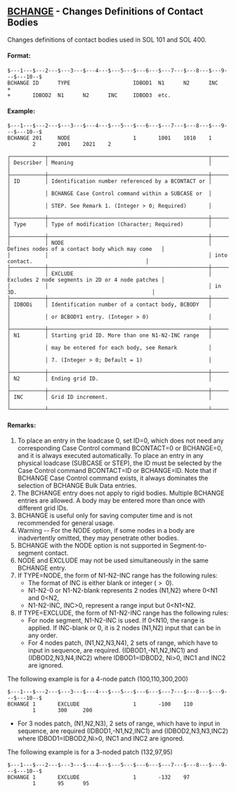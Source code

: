 ## [BCHANGE](https://nexus.hexagon.com/documentationcenter/bundle/MSC_Nastran_2022.4/page/Nastran_Combined_Book/qrg/bulkab/TOC.BCHANGE.xhtml) - Changes Definitions of Contact Bodies

Changes definitions of contact bodies used in SOL 101 and SOL 400.

#### Format:

```nastran
$---1---$---2---$---3---$---4---$---5---$---6---$---7---$---8---$---9---$---10--$
BCHANGE ID      TYPE                    IDBOD1  N1      N2      INC     +       
+       IDBOD2  N1      N2      INC     IDBOD3  etc.                            
```

#### Example:

```nastran
$---1---$---2---$---3---$---4---$---5---$---6---$---7---$---8---$---9---$---10--$
BCHANGE 201     NODE                    1       1001    1010    1               
        2       2001    2021    2                                               
```

```text
┌───────────┬───────────────────────────────────────────────────┬──────────────────────────────────────────────────┐
│ Describer │ Meaning                                           │                                                  │
├───────────┼───────────────────────────────────────────────────┼──────────────────────────────────────────────────┤
│ ID        │ Identification number referenced by a BCONTACT or │                                                  │
│           │ BCHANGE Case Control command within a SUBCASE or  │                                                  │
│           │ STEP. See Remark 1. (Integer > 0; Required)       │                                                  │
├───────────┼───────────────────────────────────────────────────┼──────────────────────────────────────────────────┤
│ Type      │ Type of modification (Character; Required)        │                                                  │
├───────────┼───────────────────────────────────────────────────┼──────────────────────────────────────────────────┤
│           │ NODE                                              │ Defines nodes of a contact body which may come   │
│           │                                                   │ into contact.                                    │
├───────────┼───────────────────────────────────────────────────┼──────────────────────────────────────────────────┤
│           │ EXCLUDE                                           │ Excludes 2 node segments in 2D or 4 node patches │
│           │                                                   │ in 3D.                                           │
├───────────┼───────────────────────────────────────────────────┼──────────────────────────────────────────────────┤
│ IDBODi    │ Identification number of a contact body, BCBODY   │                                                  │
│           │ or BCBODY1 entry. (Integer > 0)                   │                                                  │
├───────────┼───────────────────────────────────────────────────┼──────────────────────────────────────────────────┤
│ N1        │ Starting grid ID. More than one N1-N2-INC range   │                                                  │
│           │ may be entered for each body, see Remark          │                                                  │
│           │ 7. (Integer > 0; Default = 1)                     │                                                  │
├───────────┼───────────────────────────────────────────────────┼──────────────────────────────────────────────────┤
│ N2        │ Ending grid ID.                                   │                                                  │
├───────────┼───────────────────────────────────────────────────┼──────────────────────────────────────────────────┤
│ INC       │ Grid ID increment.                                │                                                  │
└───────────┴───────────────────────────────────────────────────┴──────────────────────────────────────────────────┘
```

#### Remarks:

1. To place an entry in the loadcase 0, set ID=0, which does not need any corresponding Case Control command BCONTACT=0 or BCHANGE=0, and it is always executed automatically. To place an entry in any physical loadcase (SUBCASE or STEP), the ID must be selected by the Case Control command BCONTACT=ID or BCHANGE=ID. Note that if BCHANGE Case Control command exists, it always dominates the selection of BCHANGE Bulk Data entries.
2. The BCHANGE entry does not apply to rigid bodies. Multiple BCHANGE entries are allowed. A body may be entered more than once with different grid IDs.
3. BCHANGE is useful only for saving computer time and is not recommended for general usage.
4. Warning -- For the NODE option, if some nodes in a body are inadvertently omitted, they may penetrate other bodies.
5. BCHANGE with the NODE option is not supported in Segment-to-segment contact.
6. NODE and EXCLUDE may not be used simultaneously in the same BCHANGE entry.
7. If TYPE=NODE, the form of N1-N2-INC range has the following rules:
    - The format of INC is either blank or integer ( >  0).
    - N1-N2-0 or N1-N2-blank represents 2 nodes (N1,N2) where 0<N1 and 0<N2,
    - N1-N2-INC, INC>0, represent a range input but 0<N1<N2.
8. If TYPE=EXCLUDE, the form of N1-N2-INC range has the following rules:
    - For node segment, N1-N2-INC is used. If 0<N1<N2 and INC>0, the range is applied. If INC-blank or 0, it is 2 nodes (N1,N2) input that can be in any order.
    - For 4 nodes patch, (N1,N2,N3,N4), 2 sets of range, which have to input in sequence, are required.
      (IDBOD1,-N1,N2,INC1) and (IDBOD2,N3,N4,INC2) where IDBOD1=IDBOD2, Ni>0, INC1 and INC2 are ignored.

The following example is for a 4-node patch (100,110,300,200)

```nastran
$---1---$---2---$---3---$---4---$---5---$---6---$---7---$---8---$---9---$---10--$
BCHANGE 1       EXCLUDE                 1       -100    110                     
        1       300     200                                                     
```

- For 3 nodes patch, (N1,N2,N3), 2 sets of range, which have to input in sequence, are required (IDBOD1,-N1,N2,INC1) and (IDBOD2,N3,N3,INC2)
where IDBOD1=IDBOD2,Ni>0, INC1 and INC2 are ignored.

The following example is for a 3-noded patch (132,97,95)

```nastran
$---1---$---2---$---3---$---4---$---5---$---6---$---7---$---8---$---9---$---10--$
BCHANGE 1       EXCLUDE                 1       -132    97                      
        1       95      95                                                      
```
